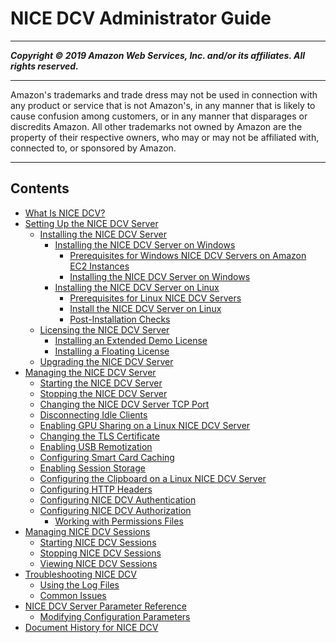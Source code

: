 # NICE DCV Administrator Guide

-----
*****Copyright &copy; 2019 Amazon Web Services, Inc. and/or its affiliates. All rights reserved.*****

-----
Amazon's trademarks and trade dress may not be used in 
     connection with any product or service that is not Amazon's, 
     in any manner that is likely to cause confusion among customers, 
     or in any manner that disparages or discredits Amazon. All other 
     trademarks not owned by Amazon are the property of their respective
     owners, who may or may not be affiliated with, connected to, or 
     sponsored by Amazon.

-----
## Contents
+ [What Is NICE DCV?](what-is-dcv.md)
+ [Setting Up the NICE DCV Server](setting-up.md)
   + [Installing the NICE DCV Server](setting-up-installing.md)
      + [Installing the NICE DCV Server on Windows](setting-up-installing-windows.md)
         + [Prerequisites for Windows NICE DCV Servers on Amazon EC2 Instances](setting-up-installing-winprereq.md)
         + [Installing the NICE DCV Server on Windows](setting-up-installing-wininstall.md)
      + [Installing the NICE DCV Server on Linux](setting-up-installing-linux.md)
         + [Prerequisites for Linux NICE DCV Servers](setting-up-installing-linux-prereq.md)
         + [Install the NICE DCV Server on Linux](setting-up-installing-linux-server.md)
         + [Post-Installation Checks](setting-up-installing-linux-checks.md)
   + [Licensing the NICE DCV Server](setting-up-license.md)
      + [Installing an Extended Demo License](setting-up-demo.md)
      + [Installing a Floating License](setting-up-floating.md)
   + [Upgrading the NICE DCV Server](setting-up-upgrading.md)
+ [Managing the NICE DCV Server](manage.md)
   + [Starting the NICE DCV Server](manage-start.md)
   + [Stopping the NICE DCV Server](manage-stop.md)
   + [Changing the NICE DCV Server TCP Port](manage-port.md)
   + [Disconnecting Idle Clients](manage-disconnect.md)
   + [Enabling GPU Sharing on a Linux NICE DCV Server](manage-gpu.md)
   + [Changing the TLS Certificate](manage-cert.md)
   + [Enabling USB Remotization](manage-usb-remote.md)
   + [Configuring Smart Card Caching](manage-smart-card.md)
   + [Enabling Session Storage](manage-storage.md)
   + [Configuring the Clipboard on a Linux NICE DCV Server](manage-clipboard.md)
   + [Configuring HTTP Headers](manage-headers.md)
   + [Configuring NICE DCV Authentication](security-authentication.md)
   + [Configuring NICE DCV Authorization](security-authorization.md)
      + [Working with Permissions Files](security-authorization-file-create.md)
+ [Managing NICE DCV Sessions](managing-sessions.md)
   + [Starting NICE DCV Sessions](managing-sessions-start.md)
   + [Stopping NICE DCV Sessions](managing-sessions-lifecycle-stop.md)
   + [Viewing NICE DCV Sessions](managing-sessions-lifecycle-view.md)
+ [Troubleshooting NICE DCV](troubleshooting.md)
   + [Using the Log Files](troubleshooting-logs.md)
   + [Common Issues](troubleshooting-issues.md)
+ [NICE DCV Server Parameter Reference](config-param-ref.md)
   + [Modifying Configuration Parameters](config-param-ref-modify.md)
+ [Document History for NICE DCV](doc-history.md)